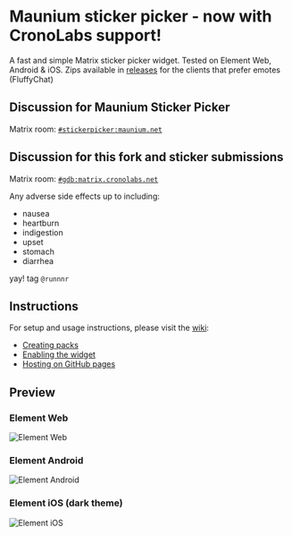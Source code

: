 # Maunium sticker picker - now with CronoLabs support!
A fast and simple Matrix sticker picker widget. Tested on Element Web, Android & iOS. Zips available in [releases](https://github.com/ron1n/crono-stickerpicker/releases) for the clients that prefer emotes (FluffyChat)  

## Discussion for Maunium Sticker Picker
Matrix room: [`#stickerpicker:maunium.net`](https://matrix.to/#/#stickerpicker:maunium.net)

## Discussion for this fork and sticker submissions
Matrix room: [`#gdb:matrix.cronolabs.net`](https://app.element.io/#/room/#gdb:matrix.cronolabs.net)

Any adverse side effects up to including:

- nausea
- heartburn
- indigestion
- upset
- stomach 
- diarrhea

yay! tag `@runnnr`

## Instructions
For setup and usage instructions, please visit the [wiki](https://github.com/maunium/stickerpicker/wiki):

* [Creating packs](https://github.com/maunium/stickerpicker/wiki/Creating-packs)
* [Enabling the widget](https://github.com/maunium/stickerpicker/wiki/Enabling-the-widget)
* [Hosting on GitHub pages](https://github.com/maunium/stickerpicker/wiki/Hosting-on-GitHub-pages)

[#7]: https://github.com/maunium/stickerpicker/issues/7

## Preview
### Element Web
![Element Web](preview-element-web.png)

### Element Android
![Element Android](preview-element-android.png)

### Element iOS (dark theme)
![Element iOS](preview-element-ios.png)
